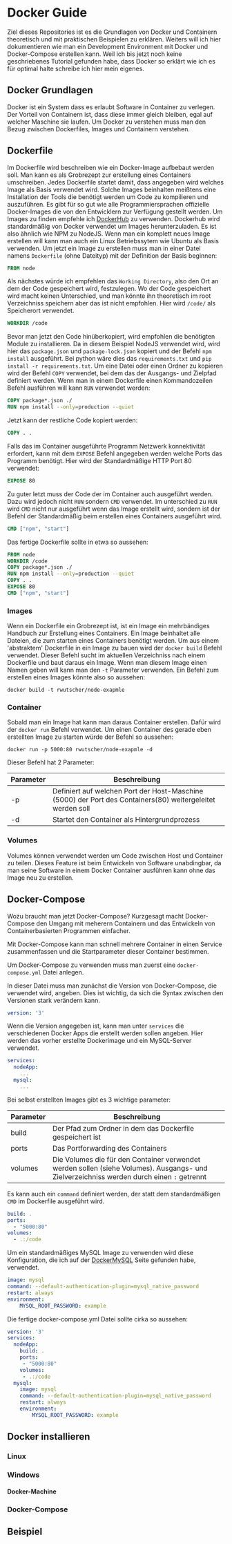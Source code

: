 # Docker Guide
Ziel dieses Repositories ist es die Grundlagen von Docker und Containern theoretisch und mit praktischen Beispielen zu erklären. Weiters will ich hier dokumentieren wie man ein Development Environment mit Docker und Docker-Compose erstellen kann. Weil ich bis jetzt noch keine geschriebenes Tutorial gefunden habe, dass Docker so erklärt wie ich es für optimal halte schreibe ich hier mein eigenes.

## Docker Grundlagen

Docker ist ein System dass es erlaubt Software in Container zu verlegen. Der Vorteil von Containern ist, dass diese immer gleich bleiben, egal auf welcher Maschine sie laufen. Um Docker zu verstehen muss man den Bezug zwischen Dockerfiles, Images und Containern verstehen. 

## Dockerfile

Im Dockerfile wird beschreiben wie ein Docker-Image aufbebaut werden soll. Man kann es als Grobrezept zur erstellung eines Containers umschreiben. Jedes Dockerfile startet damit, dass angegeben wird welches Image als Basis verwendet wird. Solche Images beinhalten meißtens eine Installation der Tools die benötigt werden um Code zu kompilieren und auszuführen. Es gibt für so gut wie alle Programmiersprachen offizielle Docker-Images die von den Entwicklern zur Verfügung gestellt werden. Um Images zu finden empfehle ich [DockerHub](https://hub.docker.com/) zu verwenden. Dockerhub wird standardmäßig von Docker verwendet um Images herunterzuladen. Es ist also ähnlich wie NPM zu NodeJS. Wenn man ein komplett neues Image erstellen will kann man auch ein Linux Betriebssytem wie Ubuntu als Basis verwenden. Um jetzt ein Image zu erstellen muss man in einer Datei namens `Dockerfile` (ohne Dateityp) mit der Definition der Basis beginnen:

```dockerfile
FROM node
```

Als nächstes würde ich empfehlen das `Working Directory`, also den Ort an dem der Code gespeichert wird, festzulegen. Wo der Code gespeichert wird macht keinen Unterschied, und man könnte ihn theoretisch im root Verzeichniss speichern aber das ist nicht empfohlen. Hier wird `/code/` als Speicherort verwendet.

```dockerfile
WORKDIR /code
```

Bevor man jetzt den Code hinüberkopiert, wird empfohlen die benötigten Module zu installieren. Da in diesem Beispiel NodeJS verwendet wird, wird hier das `package.json` und `package-lock.json` kopiert und der Befehl `npm install` ausgeführt. Bei python wäre dies das `requirements.txt` und `pip install -r requirements.txt`. Um eine Datei oder einen Ordner zu kopieren wird der Befehl `COPY` verwendet, bei dem das der Ausgangs- und Zielpfad definiert werden. Wenn man in einem Dockerfile einen Kommandozeilen Befehl ausführen will kann `RUN` verwendet werden:

```dockerfile
COPY package*.json ./
RUN npm install --only=production --quiet
```

Jetzt kann der restliche Code kopiert werden: 
```dockerfile
COPY . .
```

Falls das im Container ausgeführte Programm Netzwerk konnektivität erfordert, kann mit dem `EXPOSE` Befehl angegeben werden welche Ports das Programm benötigt. Hier wird der Standardmäßige HTTP Port 80 verwendet:

```dockerfile
EXPOSE 80
```

Zu guter letzt muss der Code der im Container auch ausgeführt werden. Dazu wird jedoch nicht `RUN` sondern `CMD` verwendet. Im unterschied zu `RUN` wird `CMD` nicht nur ausgeführt wenn das Image erstellt wird, sondern ist der Befehl der Standardmäßig beim erstellen eines Containers ausgeführt wird.

```dockerfile
CMD ["npm", "start"]
```

Das fertige Dockerfile sollte in etwa so aussehen:

```Dockerfile
FROM node
WORKDIR /code
COPY package*.json ./
RUN npm install --only=production --quiet
COPY . .
EXPOSE 80
CMD ["npm", "start"]
```

### Images
Wenn ein Dockerfile ein Grobrezept ist, ist ein Image ein mehrbändiges Handbuch zur Erstellung eines Containers. Ein Image beinhaltet alle Dateien, die zum starten eines Containers benötigt werden. Um aus einem 'abstraktem' Dockerfile in ein Image zu bauen wird der `docker build` Befehl verwendet. Dieser Befehl sucht im aktuellen Verzeichniss nach einem Dockerfile und baut daraus ein Image. Wenn man diesem Image einen Namen geben will kann man den `-t` Parameter verwenden. Ein Befehl zum erstellen eines Images könnte also so aussehen:
```
docker build -t rwutscher/node-exapmle
```

### Container
Sobald man ein Image hat kann man daraus Container erstellen. Dafür wird der `docker run` Befehl verwendet. Um einen Container des gerade eben erstellten Image zu starten würde der Befehl so aussehen:
```
docker run -p 5000:80 rwutscher/node-exapmle -d
```
Dieser Befehl hat 2 Parameter:

|Parameter|Beschreibung|
|---|---|
|-p|Definiert auf welchen Port der Host-Maschine (5000) der Port des Containers(80) weitergeleitet werden soll|
|-d|Startet den Container als Hintergrundprozess|

### Volumes
Volumes können verwendet werden um Code zwischen Host und Container zu teilen. Dieses Feature ist beim Entwickeln von Software unabdingbar, da man seine Software in einem Docker Container ausführen kann ohne das Image neu zu erstellen.

## Docker-Compose
Wozu braucht man jetzt Docker-Compose? Kurzgesagt macht Docker-Compose den Umgang mit meherern Containern und das Entwickeln von Containerbasierten Programmen einfacher.

Mit Docker-Compose kann man schnell mehrere Container in einen Service zusammenfassen und die Startparameter dieser Container bestimmen.

Um Docker-Compose zu verwenden muss man zuerst eine `docker-compose.yml` Datei anlegen. 

In dieser Datei muss man zunächst die Version von Docker-Compose, die verwendet wird, angeben. Dies ist wichtig, da sich die Syntax zwischen den Versionen stark verändern kann.
```yml
version: '3'
```

Wenn die Version angegeben ist, kann man unter `services` die verschiedenen Docker Apps die erstellt werden sollen angeben. Hier werden das vorher erstellte Dockerimage und ein MySQL-Server verwendet.

```yml
services:
  nodeApp:
    ...
  mysql:
    ...
```

Bei selbst erstellten Images gibt es 3 wichtige parameter:

|Parameter|Beschreibung|
|-|-|
|build|Der Pfad zum Ordner in dem das Dockerfile gespeichert ist|
|ports|Das Portforwarding des Containers|
|volumes|Die Volumes die für den Container verwendet werden sollen (siehe Volumes). Ausgangs- und Zielverzeichniss werden durch einen `:` getrennt|

Es kann auch ein `command` definiert werden, der statt dem standardmäßigen `CMD` im Dockerfile ausgeführt wird.

```yml
build: .
ports:
  - "5000:80"
volumes:
  - .:/code
```

Um ein standardmäßiges MySQL Image zu verwenden wird diese Konfiguration, die ich auf der [DockerMySQL](https://docs.docker.com/samples/library/mysql/) Seite gefunden habe, verwendet.

```yml
image: mysql
command: --default-authentication-plugin=mysql_native_password
restart: always
environment:
    MYSQL_ROOT_PASSWORD: example
```

Die fertige docker-compose.yml Datei sollte cirka so aussehen:

```yml
version: '3'
services:
  nodeApp:
    build: .
    ports:
     - "5000:80"
    volumes:
     - .:/code
  mysql:
    image: mysql
    command: --default-authentication-plugin=mysql_native_password
    restart: always
    environment:
        MYSQL_ROOT_PASSWORD: example
```

## Docker installieren

### Linux

### Windows

#### Docker-Machine

### Docker-Compose

## Beispiel
